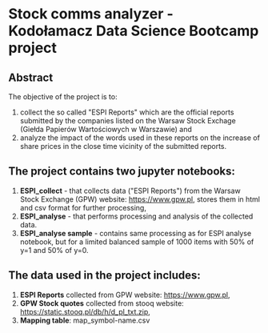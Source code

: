 # Stock comms analyzer - Kodołamacz Data Science Bootcamp project

## Abstract
The objective of the project is to:
1. collect the so called "ESPI Reports" which are the official reports submitted by the companies listed on the Warsaw Stock Exchage (Giełda Papierów Wartościowych w Warszawie) and 
2. analyze the impact of the words used in these reports on the increase of share prices in the close time vicinity of the submitted reports.

## The project contains two jupyter notebooks:
1. **ESPI_collect** - that collects data ("ESPI Reports") from the Warsaw Stock Exchange (GPW) website: https://www.gpw.pl, stores them in html and csv format for further processing,
2. **ESPI_analyse** - that performs processing and analysis of the collected data.
3. **ESPI_analyse sample** - contains same processing as for ESPI analyse notebook, but for a limited balanced sample of 1000 items with 50% of y=1 and 50% of y=0. 

## The data used in the project includes:
1. **ESPI Reports** collected from GPW website: https://www.gpw.pl,
2. **GPW Stock quotes** collected from stooq website: https://static.stooq.pl/db/h/d_pl_txt.zip,
3. **Mapping table**: map_symbol-name.csv


